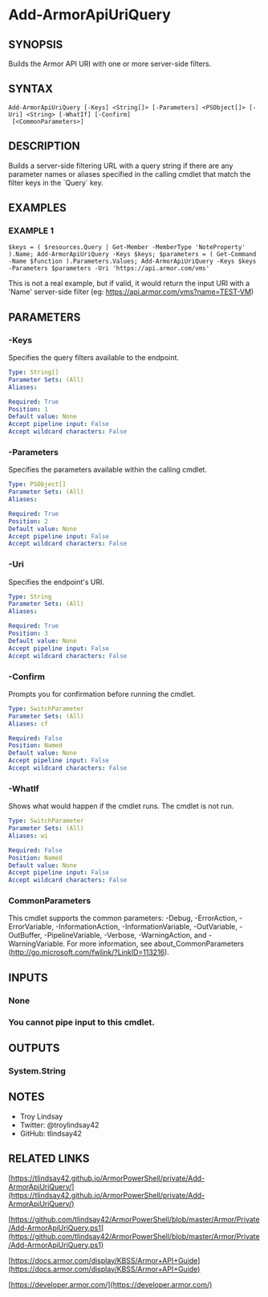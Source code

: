 # Add-ArmorApiUriQuery

## SYNOPSIS
Builds the Armor API URI with one or more server-side filters.

## SYNTAX

```
Add-ArmorApiUriQuery [-Keys] <String[]> [-Parameters] <PSObject[]> [-Uri] <String> [-WhatIf] [-Confirm]
 [<CommonParameters>]
```

## DESCRIPTION
Builds a server-side filtering URL with a query string if there are any
parameter names or aliases specified in the calling cmdlet that match
the filter keys in the \`Query\` key.

## EXAMPLES

### EXAMPLE 1
```
$keys = ( $resources.Query | Get-Member -MemberType 'NoteProperty' ).Name; Add-ArmorApiUriQuery -Keys $keys; $parameters = ( Get-Command -Name $function ).Parameters.Values; Add-ArmorApiUriQuery -Keys $keys -Parameters $parameters -Uri 'https://api.armor.com/vms'
```

This is not a real example, but if valid, it would return the input URI with a
'Name' server-side filter (eg: https://api.armor.com/vms?name=TEST-VM)

## PARAMETERS

### -Keys
Specifies the query filters available to the endpoint.

```yaml
Type: String[]
Parameter Sets: (All)
Aliases:

Required: True
Position: 1
Default value: None
Accept pipeline input: False
Accept wildcard characters: False
```

### -Parameters
Specifies the parameters available within the calling cmdlet.

```yaml
Type: PSObject[]
Parameter Sets: (All)
Aliases:

Required: True
Position: 2
Default value: None
Accept pipeline input: False
Accept wildcard characters: False
```

### -Uri
Specifies the endpoint's URI.

```yaml
Type: String
Parameter Sets: (All)
Aliases:

Required: True
Position: 3
Default value: None
Accept pipeline input: False
Accept wildcard characters: False
```

### -Confirm
Prompts you for confirmation before running the cmdlet.

```yaml
Type: SwitchParameter
Parameter Sets: (All)
Aliases: cf

Required: False
Position: Named
Default value: None
Accept pipeline input: False
Accept wildcard characters: False
```

### -WhatIf
Shows what would happen if the cmdlet runs.
The cmdlet is not run.

```yaml
Type: SwitchParameter
Parameter Sets: (All)
Aliases: wi

Required: False
Position: Named
Default value: None
Accept pipeline input: False
Accept wildcard characters: False
```

### CommonParameters
This cmdlet supports the common parameters: -Debug, -ErrorAction, -ErrorVariable, -InformationAction, -InformationVariable, -OutVariable, -OutBuffer, -PipelineVariable, -Verbose, -WarningAction, and -WarningVariable.
For more information, see about_CommonParameters (http://go.microsoft.com/fwlink/?LinkID=113216).

## INPUTS

### None
###     You cannot pipe input to this cmdlet.
## OUTPUTS

### System.String
## NOTES
- Troy Lindsay
- Twitter: @troylindsay42
- GitHub: tlindsay42

## RELATED LINKS

[https://tlindsay42.github.io/ArmorPowerShell/private/Add-ArmorApiUriQuery/](https://tlindsay42.github.io/ArmorPowerShell/private/Add-ArmorApiUriQuery/)

[https://github.com/tlindsay42/ArmorPowerShell/blob/master/Armor/Private/Add-ArmorApiUriQuery.ps1](https://github.com/tlindsay42/ArmorPowerShell/blob/master/Armor/Private/Add-ArmorApiUriQuery.ps1)

[https://docs.armor.com/display/KBSS/Armor+API+Guide](https://docs.armor.com/display/KBSS/Armor+API+Guide)

[https://developer.armor.com/](https://developer.armor.com/)

